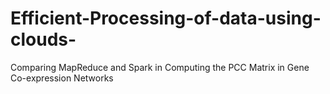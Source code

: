 # Efficient-Processing-of-data-using-clouds-
Comparing MapReduce and Spark in Computing the PCC Matrix in Gene Co-expression Networks
